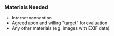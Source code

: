 ### Materials Needed

* Internet connection
* Agreed upon and willing "target" for evaluation
* Any other materials (e.g. images with EXIF data)
